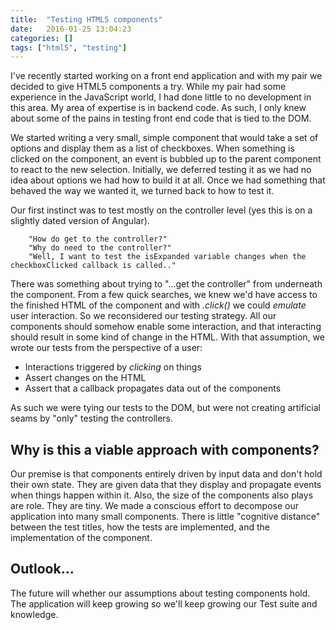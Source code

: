 ```yaml
---
title:  "Testing HTML5 components"
date:   2016-01-25 13:04:23
categories: []
tags: ["html5", "testing"]
---
```


I've recently started working on a front end application and with my pair we decided to give HTML5 components a try.
While my pair had some experience in the JavaScript world, I had done little to no development in this area. My area of expertise
is in backend code. 
As such, I only knew about some of the pains in testing front end code that is tied to the DOM. 

We started writing a very small, simple component that would take a set of options and display them as a list of checkboxes. 
When something is clicked on the component, an event is bubbled up to the parent component to react to the new selection. 
Initially, we deferred testing it as we had no idea about options we had how to build it at all. 
Once we had something that behaved the way we wanted it, we turned back to how to test it. 

Our first instinct was to test mostly on the controller level (yes this is on a slightly dated version of Angular). 

        "How do get to the controller?"
        "Why do need to the controller?"
        "Well, I want to test the isExpanded variable changes when the checkboxClicked callback is called.."

There was something about trying to "...get the controller" from underneath the component.
From a few quick searches, we knew we'd have access to the finished HTML of the component and with _.click()_ we could _emulate_ user interaction. 
So we reconsidered our testing strategy.
All our components should somehow enable some interaction, and that interacting should result in some kind of change in the HTML. With that assumption, we wrote our tests from the perspective of a user:
  * Interactions triggered by _clicking_ on things
  * Assert changes on the HTML
  * Assert that a callback propagates data out of the components 
  
As such we were tying our tests to the DOM, but were not creating artificial seams by "only" testing the controllers. 

## Why is this a viable approach with components?
Our premise is that components entirely driven by input data and don't hold their own state. 
They are given data that they display and propagate events when things happen within it. 
Also, the size of the components also plays are role. They are tiny. We made a conscious effort to decompose our application into many small components. 
There is little "cognitive distance" between the test titles, how the tests are implemented, and the implementation of the component.  


## Outlook...

The future will whether our assumptions about testing components hold. The application will keep growing so we'll keep growing our Test suite and knowledge. 
